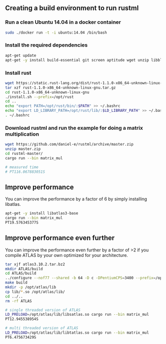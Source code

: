 ## Creating a build environment to run rustml

### Run a clean Ubuntu 14.04 in a docker container

```bash
sudo ./docker run -t -i ubuntu:14.04 /bin/bash
```

### Install the required dependencies

```bash
apt-get update
apt-get -y install build-essential git screen aptitude wget unzip libblas-dev 
```

### Install rust

```bash
wget https://static.rust-lang.org/dist/rust-1.1.0-x86_64-unknown-linux-gnu.tar.gz
tar xzf rust-1.1.0-x86_64-unknown-linux-gnu.tar.gz
cd rust-1.1.0-x86_64-unknown-linux-gnu
./install.sh --prefix=/opt/rust
cd ..
echo "export PATH=/opt/rust/bin/:$PATH" >> ~/.bashrc
echo "export LD_LIBRARY_PATH=/opt/rust/lib/:$LD_LIBRARY_PATH" >> ~/.bashrc
. ~/.bashrc
```

### Download rustml and run the example for doing a matrix multiplication

```bash
wget https://github.com/daniel-e/rustml/archive/master.zip
unzip master.zip
cd rustml-master/
cargo run --bin matrix_mul

# measured time
# PT116.067883051S
```

## Improve performance

You can improve the performance by a factor of 6 by simply installing libatlas.

```bash
apt-get -y install libatlas3-base
cargo run --bin matrix_mul
PT19.576345377S
```

## Improve performance even further

You can improve the performance even further by a factor of >2 if you compile ATLAS by your own optimized for your architecture.

```bash
tar xjf atlas3.10.2.tar.bz2
mkdir ATLAS/build
cd ATLAS/build
../configure --nof77 --shared -b 64 -D c -DPentiumCPS=3400 --prefix=/opt/atlas --with-netlib-lapack-tarfile=../../lapack-3.5.0.tgz
make build
mkdir -p /opt/atlas/lib
cp lib/*.so /opt/atlas/lib/
cd ../..
rm -rf ATLAS
```

```bash
# single threaded version of ATLAS
LD_PRELOAD=/opt/atlas/lib/libsatlas.so cargo run --bin matrix_mul
PT12.945538954S
```

```bash
# multi threaded version of ATLAS
LD_PRELOAD=/opt/atlas/lib/libtatlas.so cargo run --bin matrix_mul
PT6.475673429S
```
